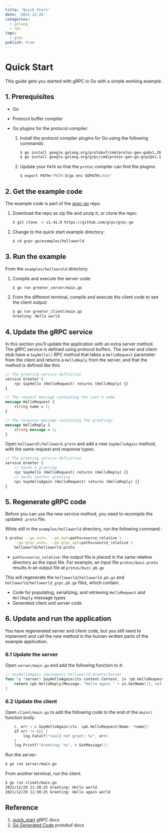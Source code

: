 ```yaml
---
title: 'Quick Start'
date: '2021-12-28'
categories:
  - golang
  - rpc
tags:
  - grpc
publish: true
---
```


# Quick Start

This guide gets you started with gRPC in Go with a simple working example.

## 1. Prerequisites

- Go

- Protocol buffer compiler

- Go plugins for the protocol compiler:

  1. Install the protocol compiler plugins for Go using the following commands:

     ```sh
     $ go install google.golang.org/protobuf/cmd/protoc-gen-go@v1.26
     $ go install google.golang.org/grpc/cmd/protoc-gen-go-grpc@v1.1
     ```
     
  2. Update your `PATH` so that the `protoc` compiler can find the plugins:
  
     ```sh
     $ export PATH="PATH:$(go env GOPATH)/bin"
     ```

## 2. Get the example code

The example code is part of the [grpc-go](https://github.com/grpc/grpc-go) repo.

1. Download the repo as zip file and unzip it, or clone the repo:

   ```sh
   $ git clone -b v1.41.0 https://github.com/grpc/grpc-go
   ```

2. Change to the quick start example directory:

   ```sh
   $ cd grpc-go/examples/helloworld
   ```

## 3. Run the example 

From the `examples/hellowrold` directory:

1. Compile and execute the server code:

   ```sh
   $ go run greeter_server/main.go
   ```

2. From the different terminal, compile and execute the client code to see the client output:

   ```sh
   $ go run greeter_client/main.go
   Greeting: Hello world
   ```

## 4. Update the gRPC service

In this section you’ll update the application with an extra server method. The gRPC service is defined using protocol buffers. The server and client stub have a `SayHello()` RPC method that takes a `HelloRequest` parameter from the client and returns a `HelloReply` from the server, and that the method is defined like this:

```protobuf
// The greeting service definition
service Greeter {
	rpc SayHello (HelloRequest) returns (HelloReply) {}
}

// The request message containing the user's name
message HelloRequest {
	string name = 1;
}

// The response message containing the greetings
message HelloReply {
	string message = 1;
}
```

Open `hellowordl/helloword.proto` and add a new `SayHelloAgain` method, with the same request and response types:

```protobuf
// The greeting service definition
service Greeter {
	// Sends a greeting
	rpc SayHello (HelloRequest) returns (HelloReply) {}
	// Sends another greeting
	rpc SayHelloAgain (HelloRequest) returns (HelloReply) {}
}
```

## 5. Regenerate gRPC code

Before you can use the new service method, you need to recompile the updated `.proto` file.

While still in the `examples/helloworld` directory, run the following command :

```sh
$ protoc --go_out=. --go_opt=paths=source_relative \
    --go-grpc_out=. --go-grpc_opt=paths=source_relative \
    helloworld/helloworld.proto
```

- `paths=source_relative`: the output file is placed in the same relative directory as the input file. For example, an input file `protos/buzz.proto` results in an output file at `protos/buzz.pb.go`

This will regenerate the `helloworld/helloworld.pb.go` and `helloworld/helloworld_grpc.pb.go` files, which contain:

- Code for populating, serializing, and retrieving `HelloRequest` and `HellReply` message types
- Generated client and server code

## 6. Update and run the application

You have regenerated server and client code, but you still need to implement and call the new method in the human-written parts of the example application.

### 6.1 Update the server

Open `server/main.go` and add the following function to it:

```go
// SayHelloAgain implements helloworld.GreeterServer
func (s *server) SayHelloAgain(ctx context.Context, in *pb.HelloRequest) (*pb.HelloReply, error) {
	return &pb.HelloReply{Message: "Hello again " + in.GetName()}, nil
}
```

### 6.2 Update the client

Open `client/main.go` to add the following code to the end of the `main()` function body:

```go
	r, err = c.SayHelloAgain(ctx, &pb.HelloRequest{Name: *name})
	if err != nil {
		log.Fatalf("could not greet: %v", err)
	}
	log.Printf("Greeting: %s", r.GetMessage())
```

Run the server:

```sh
$ go run server/main.go
```

From another terminal, run the client. 

```sh
$ go run clinet/main.go
2021/12/29 11:38:25 Greeting: Hello world
2021/12/29 11:38:25 Greeting: Hello again world
```

## Reference

1. [quick_start](https://grpc.io/docs/languages/go/quickstart/) gRPC docs
2. [Go Generated Code](https://developers.google.com/protocol-buffers/docs/reference/go-generated) protobuf docs









